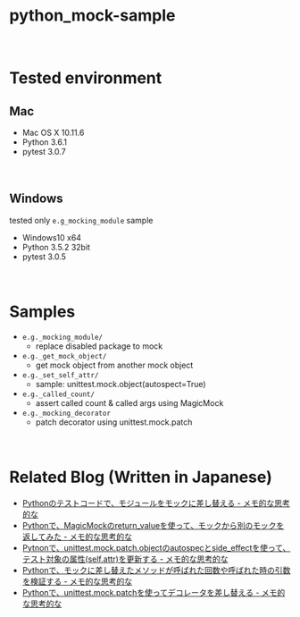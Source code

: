 # python_mock-sample

　
# Tested environment
## Mac

- Mac OS X 10.11.6
- Python 3.6.1
- pytest 3.0.7

　
## Windows

tested only `e.g_mocking_module` sample

- Windows10 x64
- Python 3.5.2 32bit
- pytest 3.0.5

　
# Samples

- `e.g._mocking_module/`
  - replace disabled package to mock
- `e.g._get_mock_object/`
  - get mock object from another mock object
- `e.g._set_self_attr/`
  - sample: unittest.mock.object(autospect=True)
- `e.g._called_count/`
  - assert called count & called args using MagicMock
- `e.g._mocking_decorator`
  - patch decorator using unittest.mock.patch

　
# Related Blog (Written in Japanese)

- [Pythonのテストコードで、モジュールをモックに差し替える - メモ的な思考的な](http://thinkami.hatenablog.com/entry/2016/12/24/002922)
- [Pythonで、MagicMockのreturn_valueを使って、モックから別のモックを返してみた - メモ的な思考的な](http://thinkami.hatenablog.com/entry/2017/03/09/060000)
- [Pytnonで、unittest.mock.patch.objectのautospecとside_effectを使って、テスト対象の属性(self.attr)を更新する - メモ的な思考的な](http://thinkami.hatenablog.com/entry/2017/03/17/062138)
- [Pythonで、モックに差し替えたメソッドが呼ばれた回数や呼ばれた時の引数を検証する - メモ的な思考的な](http://thinkami.hatenablog.com/entry/2017/03/18/063454)
- [Pythonで、unittest.mock.patchを使ってデコレータを差し替える - メモ的な思考的な](http://thinkami.hatenablog.com/entry/2017/04/30/081331)